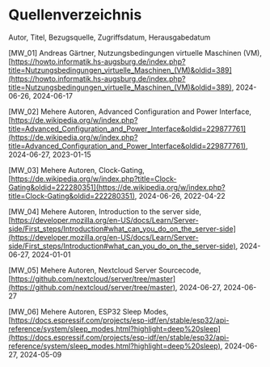 # Quellenverzeichnis

Autor, Titel, Bezugsquelle, Zugriffsdatum, Herausgabedatum 

<a id="MW_01">[MW_01] Andreas Gärtner, Nutzungsbedingungen virtuelle Maschinen (VM), [https://howto.informatik.hs-augsburg.de/index.php?title=Nutzungsbedingungen_virtuelle_Maschinen_(VM)&oldid=389](https://howto.informatik.hs-augsburg.de/index.php?title=Nutzungsbedingungen_virtuelle_Maschinen_(VM)&oldid=389), 2024-06-26, 2024-06-17</a>

<a id="MW_02">[MW_02] Mehere Autoren, Advanced Configuration and Power Interface, [https://de.wikipedia.org/w/index.php?title=Advanced_Configuration_and_Power_Interface&oldid=229877761](https://de.wikipedia.org/w/index.php?title=Advanced_Configuration_and_Power_Interface&oldid=229877761), 2024-06-27, 2023-01-15</a>

<a id="MW_03">[MW_03] Mehere Autoren, Clock-Gating,  [https://de.wikipedia.org/w/index.php?title=Clock-Gating&oldid=222280351](https://de.wikipedia.org/w/index.php?title=Clock-Gating&oldid=222280351), 2024-06-26, 2022-04-22</a>

<a id="MW_04">[MW_04] Mehere Autoren, Introduction to the server side, [https://developer.mozilla.org/en-US/docs/Learn/Server-side/First_steps/Introduction#what_can_you_do_on_the_server-side](https://developer.mozilla.org/en-US/docs/Learn/Server-side/First_steps/Introduction#what_can_you_do_on_the_server-side), 2024-06-27, 2024-01-01</a>

<a id="MW_05">[MW_05] Mehere Autoren, Nextcloud Server Sourcecode, [https://github.com/nextcloud/server/tree/master](https://github.com/nextcloud/server/tree/master), 2024-06-27, 2024-06-27</a>

<a id="MW_06">[MW_06] Mehere Autoren, ESP32 Sleep Modes, [https://docs.espressif.com/projects/esp-idf/en/stable/esp32/api-reference/system/sleep_modes.html?highlight=deep%20sleep](https://docs.espressif.com/projects/esp-idf/en/stable/esp32/api-reference/system/sleep_modes.html?highlight=deep%20sleep), 2024-06-27, 2024-05-09</a>
